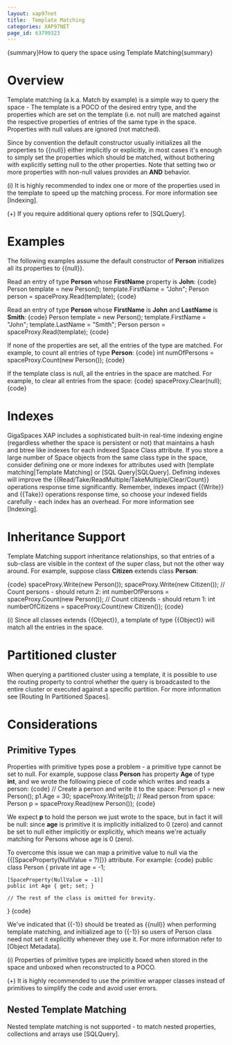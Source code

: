 ```yaml
---
layout: xap97net
title:  Template Matching
categories: XAP97NET
page_id: 63799323
---
```


{summary}How to query the space using Template Matching{summary}

# Overview

Template matching (a.k.a. Match by example) is a simple way to query the space - The template is a POCO of the desired entry type, and the properties which are set on the template (i.e. not null) are matched against the respective properties of entries of the same type in the space. Properties with null values are ignored (not matched).

Since by convention the default constructor usually initializes all the properties to {{null}} either implicitly or explicitly, in most cases it's enough to simply set the properties which should be matched, without bothering with explicitly setting null to the other properties. Note that setting two or more properties with non-null values provides an **AND** behavior.

(i) It is highly recommended to index one or more of the properties used in the template to speed up the matching process. For more information see [Indexing].

(+) If you require additional query options refer to [SQLQuery].

# Examples

The following examples assume the default constructor of **Person** initializes all its properties to {{null}}.

Read an entry of type **Person** whose **FirstName** property is **John**:
{code}
Person template = new Person();
template.FirstName = "John";
Person person = spaceProxy.Read(template);
{code}

Read an entry of type **Person** whose **FirstName** is **John** and **LastName** is **Smith**:
{code}
Person template = new Person();
template.FirstName = "John";
template.LastName = "Smith";
Person person = spaceProxy.Read(template);
{code}

If none of the properties are set, all the entries of the type are matched. For example, to count all entries of type **Person**:
{code}
int numOfPersons = spaceProxy.Count(new Person());
{code}

If the template class is null, all the entries in the space are matched. For example, to clear all entries from the space:
{code}
spaceProxy.Clear(null);
{code}

# Indexes

GigaSpaces XAP includes a sophisticated built-in real-time indexing engine (regardless whether the space is persistent or not) that maintains a hash and btree like indexes for each indexed Space Class attribute. If you store a large number of Space objects from the same class type in the space, consider defining one or more indexes for attributes used with [template matching|Template Matching] or [SQL Query|SQLQuery]. Defining indexes will improve the {{Read/Take/ReadMultiple/TakeMultiple/Clear/Count}} operations response time significantly. Remember, indexes impact {{Write}} and {{Take}} operations response time, so choose your indexed fields carefully - each index has an overhead. For more information see [Indexing].

# Inheritance Support

Template Matching support inheritance relationships, so that entries of a sub-class are visible in the context of the super class, but not the other way around.
For example, suppose class **Citizen** extends class **Person**:

{code}
spaceProxy.Write(new Person());
spaceProxy.Write(new Citizen());
// Count persons - should return 2:
int numberOfPersons = spaceProxy.Count(new Person());
// Count citizends - should return 1:
int numberOfCitizens = spaceProxy.Count(new Citizen());
{code}

(i) Since all classes extends {{Object}}, a template of type {{Object}} will match all the entries in the space.

# Partitioned cluster

When querying a partitioned cluster using a template, it is possible to use the routing property to control whether the query is broadcasted to the entire cluster or executed against a specific partition.
For more information see [Routing In Partitioned Spaces].

# Considerations

## Primitive Types

Properties with primitive types pose a problem - a primitive type cannot be set to null. For example, suppose class **Person** has property **Age** of type **int**, and we wrote the following piece of code which writes and reads a person:
{code}
// Create a person and write it to the space:
Person p1 = new Person();
p1.Age = 30;
spaceProxy.Write(p1);
// Read person from space:
Person p = spaceProxy.Read(new Person());
{code}

We expect **p** to hold the person we just wrote to the space, but in fact it will be null: since **age** is primitive it is implicitly initialized to 0 (zero) and cannot be set to null either implicitly or explicitly, which means we're actually matching for Persons whose age is 0 (zero).

To overcome this issue we can map a primitive value to null via the {{\[SpaceProperty(NullValue = ?)\]}} attribute. For example:
{code}
public class Person
{
    private int age = -1;

    [SpaceProperty(NullValue = -1)]
    public int Age { get; set; }

    // The rest of the class is omitted for brevity.
}
{code}

We've indicated that {{-1}} should be treated as {{null}} when performing template matching, and initialized age to {{-1}} so users of Person class need not set it explicitly whenever they use it. For more information refer to [Object Metadata].

(i) Properties of primitive types are implicitly boxed when stored in the space and unboxed when reconstructed to a POCO.

(+) It is highly recommended to use the  primitive wrapper classes instead of primitives to simplify the code and avoid user errors.

## Nested Template Matching

Nested template matching is not supported - to match nested properties, collections and arrays use [SQLQuery].